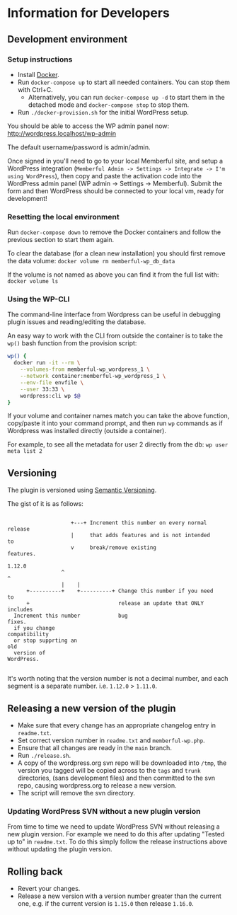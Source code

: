 # Information for Developers

## Development environment

### Setup instructions

- Install [Docker](https://www.docker.com/get-started).
- Run `docker-compose up` to start all needed containers. You can stop them with Ctrl+C.
  - Alternatively, you can run `docker-compose up -d` to start them in the detached mode and `docker-compose stop` to stop them.
- Run `./docker-provision.sh` for the initial WordPress setup.

You should be able to access the WP admin panel now: http://wordpress.localhost/wp-admin

The default username/password is admin/admin.

Once signed in you'll need to go to your local Memberful site, and setup a WordPress integration
(`Memberful Admin -> Settings -> Integrate -> I'm using WordPress`), then copy and paste the activation
code into the WordPress admin panel (WP admin -> Settings -> Memberful). Submit the form and then
WordPress should be connected to your local vm, ready for development!

### Resetting the local environment

Run `docker-compose down` to remove the Docker containers and follow the previous section to start them again.

To clear the database (for a clean new installation) you should first remove the data volume:
`docker volume rm memberful-wp_db_data`

If the volume is not named as above you can find it from the full list with:
`docker volume ls`

### Using the WP-CLI

The command-line interface from Wordpress can be useful in debugging plugin issues and reading/editing the database.

An easy way to work with the CLI from outside the container is to take the `wp()` bash function from the provision script:
```bash
wp() {
  docker run -it --rm \
    --volumes-from memberful-wp_wordpress_1 \
    --network container:memberful-wp_wordpress_1 \
    --env-file envfile \
    --user 33:33 \
    wordpress:cli wp $@
}
```

If your volume and container names match you can take the above function, copy/paste it into your command prompt, and then run `wp` commands as if Wordpress was installed directly (outside a container).

For example, to see all the metadata for user 2 directly from the db:
`wp user meta list 2`


## Versioning

The plugin is versioned using [Semantic Versioning](http://semver.org).

The gist of it is as follows:

```
                                                                        
                    +---+ Increment this number on every normal release 
                    |     that adds features and is not intended to     
                    v     break/remove existing features.               
                 1.12.0                                                 
                 ^    ^                                                 
                 |    |                                                 
      +----------+    +----------+ Change this number if you need to    
      +                            release an update that ONLY includes 
  Increment this number            bug fixes.                           
  if you change compatibility                                           
  or stop supprting an old                                              
  version of WordPress.                                                 
                                                                        
```

It's worth noting that the version number is not a decimal number, and each
segment is a separate number. i.e. `1.12.0` > `1.11.0`.

## Releasing a new version of the plugin

* Make sure that every change has an appropriate changelog entry in `readme.txt`.
* Set correct version number in `readme.txt` and `memberful-wp.php`.
* Ensure that all changes are ready in the `main` branch.
* Run `./release.sh`.
* A copy of the wordpress.org svn repo will be downloaded into `/tmp`, the
  version you tagged will be copied across to the `tags` and `trunk`
  directories, (sans development files) and then committed to the svn repo,
  causing wordpress.org to release a new version.
* The script will remove the svn directory.

### Updating WordPress SVN without a new plugin version

From time to time we need to update WordPress SVN without releasing a new plugin
version. For example we need to do this after updating "Tested up to" in
`readme.txt`. To do this simply follow the release instructions above without
updating the plugin version.

## Rolling back

* Revert your changes.
* Release a new version with a version number greater than the current one, e.g. if the current version is `1.15.0` then release `1.16.0`.
